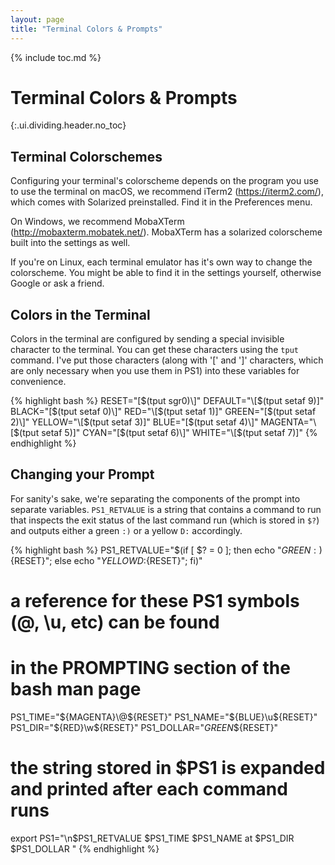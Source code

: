 ```yaml
---
layout: page
title: "Terminal Colors & Prompts"
---
```


{% include toc.md %}

# Terminal Colors & Prompts
{:.ui.dividing.header.no_toc}


## Terminal Colorschemes

Configuring your terminal's colorscheme depends on the program you use to use
the terminal on macOS, we recommend iTerm2 (<https://iterm2.com/>), which comes
with Solarized preinstalled. Find it in the Preferences menu.

On Windows, we recommend MobaXTerm (<http://mobaxterm.mobatek.net/>). MobaXTerm
has a solarized colorscheme built into the settings as well.

If you're on Linux, each terminal emulator has it's own way to change the
colorscheme. You might be able to find it in the settings yourself, otherwise
Google or ask a friend.

## Colors in the Terminal

Colors in the terminal are configured by sending a special invisible character
to the terminal. You can get these characters using the `tput` command. I've
put those characters (along with '\[' and '\]' characters, which are only
necessary when you use them in PS1) into these variables for convenience.

{% highlight bash %}
RESET="\[$(tput sgr0)\]"
DEFAULT="\[$(tput setaf 9)\]"
BLACK="\[$(tput setaf 0)\]"
RED="\[$(tput setaf 1)\]"
GREEN="\[$(tput setaf 2)\]"
YELLOW="\[$(tput setaf 3)\]"
BLUE="\[$(tput setaf 4)\]"
MAGENTA="\[$(tput setaf 5)\]"
CYAN="\[$(tput setaf 6)\]"
WHITE="\[$(tput setaf 7)\]"
{% endhighlight %}

## Changing your Prompt

For sanity's sake, we're separating the components of the prompt into separate
variables. `PS1_RETVALUE` is a string that contains a command to run that
inspects the exit status of the last command run (which is stored in `$?`) and
outputs either a green `:)` or a yellow `D:` accordingly.

{% highlight bash %}
PS1_RETVALUE="\$(if [ \$? = 0 ]; then echo \"${GREEN}:)${RESET}\"; else echo \"${YELLOW}D:${RESET}\"; fi)"

# a reference for these PS1 symbols (\@, \u, etc) can be found
# in the PROMPTING section of the bash man page
PS1_TIME="${MAGENTA}\@${RESET}"
PS1_NAME="${BLUE}\u${RESET}"
PS1_DIR="${RED}\w${RESET}"
PS1_DOLLAR="${GREEN}\$${RESET}"

# the string stored in $PS1 is expanded and printed after each command runs
export PS1="\n$PS1_RETVALUE $PS1_TIME $PS1_NAME at $PS1_DIR $PS1_DOLLAR "
{% endhighlight %}

